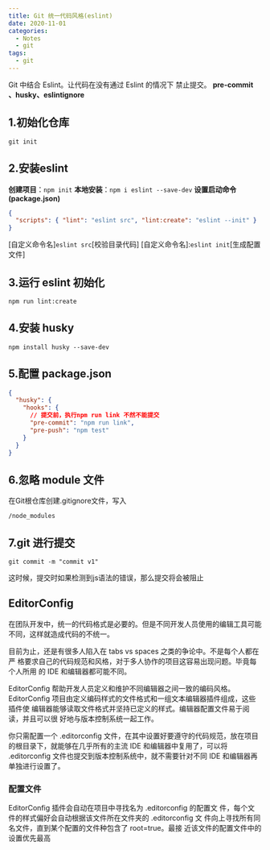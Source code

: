 ```yaml
---
title: Git 统一代码风格(eslint)
date: 2020-11-01
categories:
  - Notes
  - git
tags: 
  - git
---
```


Git 中结合 Eslint。让代码在没有通过 Eslint 的情况下 禁止提交。 **pre-commit 、husky、eslintignore**
## 1.初始化仓库

`git init`

## 2.安装eslint

**创建项目**：`npm init`
**本地安装**：`npm i eslint --save-dev`
**设置启动命令(package.json)**

~~~json
{
  "scripts": { "lint": "eslint src", "lint:create": "eslint --init" }
}
~~~

[自定义命令名]`eslint src`[校验目录代码]   	[自定义命令名]:`eslint init`[生成配置文件]

## 3.运行 eslint 初始化

`npm run lint:create`

## 4.安装 husky

`npm install husky --save-dev`

## 5.配置 package.json

~~~json
{
  "husky": {
    "hooks": {
      // 提交前，执行npm run link 不然不能提交
      "pre-commit": "npm run link",
      "pre-push": "npm test"
    }
  }
}
~~~

## 6.忽略 module 文件

在Git根仓库创建.gitignore文件，写入

~~~
/node_modules
~~~

## 7.git 进行提交

`git commit -m "commit v1"`

这时候，提交时如果检测到js语法的错误，那么提交将会被阻止

## EditorConfig

在团队开发中，统一的代码格式是必要的。但是不同开发人员使用的编辑工具可能 不同，这样就造成代码的不统一。

目前为止，还是有很多人陷入在 tabs vs spaces 之类的争论中。不是每个人都在严 格要求自己的代码规范和风格，对于多人协作的项目这容易出现问题。毕竟每个人所用 的 IDE 和编辑器都可能不同。

EditorConfig 帮助开发人员定义和维护不同编辑器之间一致的编码风格。 EditorConfig 项目由定义编码样式的文件格式和一组文本编辑器插件组成，这些插件使 编辑器能够读取文件格式并坚持已定义的样式。编辑器配置文件易于阅读，并且可以很 好地与版本控制系统一起工作。

你只需配置一个 .editorconfig 文件，在其中设置好要遵守的代码规范，放在项目 的根目录下，就能够在几乎所有的主流 IDE 和编辑器中复用了，可以将 .editorconfig 文件也提交到版本控制系统中，就不需要针对不同 IDE 和编辑器再单独进行设置了。

### 配置文件

EditorConfig 插件会自动在项目中寻找名为 .editorconfig 的配置文 件，每个文件的样式偏好会自动根据该文件所在文件夹的 .editorconfig 文 件向上寻找所有同名文件，直到某个配置的文件种包含了 root=true。最接 近该文件的配置文件中的设置优先最高
